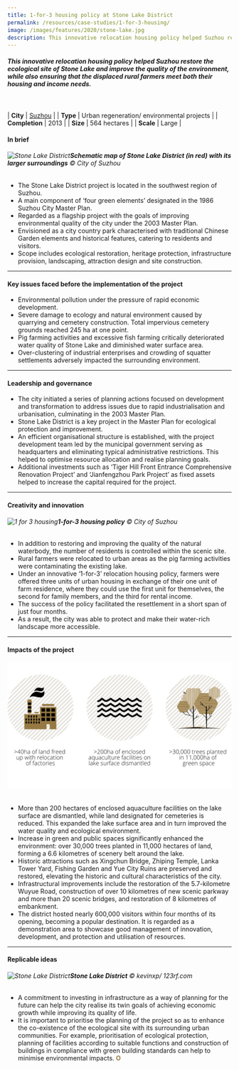 ```yaml
---
title: 1-for-3 housing policy at Stone Lake District
permalink: /resources/case-studies/1-for-3-housing/
image: /images/features/2020/stone-lake.jpg
description: This innovative relocation housing policy helped Suzhou restore the ecological site of Stone Lake and improve the quality of the environment, while also ensuring that the displaced rural farmers meet both their housing and income needs.
---
```


##### This innovative relocation housing policy helped Suzhou restore the ecological site of Stone Lake and improve the quality of the environment, while also ensuring that the displaced rural farmers meet both their housing and income needs. 

<br>

| **City** | [Suzhou](/suzhou/) |
| **Type** | Urban regeneration/ environmental projects |
| **Completion** | 2013 |
| **Size** | 564 hectares |
| **Scale** | Large |

#### **In brief**

###### ![Stone Lake District](/images/features/2020/stone-lake-map.jpg/)**Schematic map of Stone Lake District (in red) with its larger surroundings** © City of Suzhou

- The Stone Lake District project is located in the southwest region of Suzhou.
- A main component of ‘four green elements’ designated in the 1986 Suzhou City Master Plan. 
- Regarded as a flagship project with the goals of improving environmental quality of the city under the 2003 Master Plan. 
- Envisioned as a city country park characterised with traditional Chinese Garden elements and historical features, catering to residents and visitors. 
- Scope includes ecological restoration, heritage protection, infrastructure provision, landscaping, attraction design and site construction. 

---

#### **Key issues faced before the implementation of the project**

- Environmental pollution under the pressure of rapid economic development.	
- Severe damage to ecology and natural environment caused by quarrying and cemetery construction. Total impervious cemetery grounds reached 245 ha at one point.
- Pig farming activities and excessive fish farming critically deteriorated water quality of Stone Lake and diminished water surface area. 
- Over-clustering of industrial enterprises and crowding of squatter settlements adversely impacted the surrounding environment.

---

#### **Leadership and governance**

- The city initiated a series of planning actions focused on development and transformation to address issues due to rapid industrialisation and urbanisation, culminating in the 2003 Master Plan.
- Stone Lake District is a key project in the Master Plan for ecological protection and improvement.  
- An efficient organisational structure is established, with the project development team led by the municipal government serving as headquarters and eliminating typical administrative restrictions. This helped to optimise resource allocation and realise planning goals. 
- Additional investments such as ‘Tiger Hill Front Entrance Comprehensive Renovation Project’ and ‘Jianfengzhou Park Project’ as fixed assets helped to increase the capital required for the project.

---

#### **Creativity and innovation**

###### ![1 for 3 housing](/images/features/2020/1-for-3.jpg/)**1-for-3 housing policy** © City of Suzhou

- In addition to restoring and improving the quality of the natural waterbody, the number of residents is controlled within the scenic site. 
- Rural farmers were relocated to urban areas as the pig farming activities were contaminating the existing lake. 
- Under an innovative ‘1-for-3’ relocation housing policy, farmers were offered three units of urban housing in exchange of their one unit of farm residence, where they could use the first unit for themselves, the second for family members, and the third for rental income.
- The success of the policy facilitated the resettlement in a short span of just four months. 
- As a result, the city was able to protect and make their water-rich landscape more accessible.

---

#### **Impacts of the project**

###### ![Impacts](/images/features/2020/impacts-suzhou1.png/)

- More than 200 hectares of enclosed aquaculture facilities on the lake surface are dismantled, while land designated for cemeteries is reduced. This expanded the lake surface area and in turn improved the water quality and ecological environment. 
- Increase in green and public spaces significantly enhanced the environment: over 30,000 trees planted in 11,000 hectares of land, forming a 6.6 kilometres of scenery belt around the lake. 
- Historic attractions such as Xingchun Bridge, Zhiping Temple, Lanka Tower Yard, Fishing Garden and Yue City Ruins are preserved and restored, elevating the historic and cultural characteristics of the city. 
- Infrastructural improvements include the restoration of the 5.7-kilometre Wuyue Road, construction of over 10 kilometres of new scenic parkway and more than 20 scenic bridges, and restoration of 8 kilometres of embankment. 
- The district hosted nearly 600,000 visitors within four months of its opening, becoming a popular destination. It is regarded as a demonstration area to showcase good management of innovation, development, and protection and utilisation of resources. 

---

#### **Replicable ideas**

###### ![Stone Lake District](/images/features/2020/stone-lake.jpg/)**Stone Lake District** © kevinxp/ 123rf.com

- A commitment to investing in infrastructure as a way of planning for the future can help the city realise its twin goals of achieving economic growth while improving its quality of life. 
- It is important to prioritise the planning of the project so as to enhance the co-existence of the ecological site with its surrounding urban communities. For example, prioritisation of ecological protection, planning of facilities according to suitable functions and construction of buildings in compliance with green building standards can help to minimise environmental impacts.  **<font color="#967942">O</font>**
